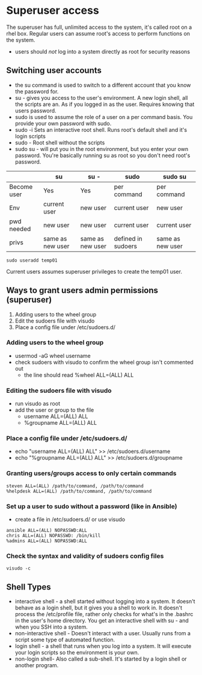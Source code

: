 # Superuser access

The superuser has full, unlimited access to the system, it's called root on a rhel box. Regular users can assume root's access to perform functions on the system.
- users should *not* log into a system directly as root for security reasons

## Switching user accounts
 - the su command is used to switch to a different account that you know the password for. 
 - su - gives you access to the user's environment. A new login shell, all the scripts are an. As if you logged in as the user. Requires knowing that users password.
 - sudo is used to assume the role of a user on a per command basis. You provide your own password with sudo.
 - sudo -i Sets an interactive root shell. Runs root's default shell and it's login scripts
 - sudo - Root shell without the scripts
 - sudo su - will put you in the root environment, but you enter your own password. You're basically running su as root so you don't need root's password.

 |   | su | su - | sudo | sudo su |
 |---| ---| ---| ---| ---|
 | Become user| Yes| Yes| per command| per command|
 | Env| current user| new user | current user | new user|
 |pwd needed| new user| new user| current user| current user|
 | privs| same as new user | same as new user| defined in sudoers| same as new user|
 
 ```
 sudo useradd temp01
 ```
Current users assumes superuser privileges to create the temp01 user. 

## Ways to grant users admin permissions (superuser)
1. Adding users to the wheel group
2. Edit the sudoers file with visudo
3. Place a config file under /etc/sudoers.d/

### Adding users to the wheel group
- usermod -aG wheel username
- check sudoers with visudo to confirm the wheel group isn't commented out
     - the line should read %wheel ALL=(ALL) ALL

### Editing the sudoers file with visudo
- run visudo as root
- add the user or group to the file
     - username ALL=(ALL) ALL
     - %groupname ALL=(ALL) ALL

### Place a config file under /etc/sudoers.d/
- echo "username ALL=(ALL) ALL" >> /etc/sudoers.d/username
- echo "%groupname ALL=(ALL) ALL" >> /etc/sudoers.d/groupname

### Granting users/groups access to only certain commands

```
steven ALL=(ALL) /path/to/command, /path/to/command
%helpdesk ALL=(ALL) /path/to/command, /path/to/command
```


### Set up a user to sudo without a password (like in Ansible)
- create a file in /etc/sudoers.d/ or use visudo
```
ansible ALL=(ALL) NOPASSWD:ALL
chris ALL=(ALL) NOPASSWD: /bin/kill
%admins ALL=(ALL) NOPASSWD:ALL
```

### Check the syntax and validity of sudoers config files
```
visudo -c
```

## Shell Types
- interactive shell - a shell started without logging into a system. It doesn't behave as a login shell, but it gives you a shell to work in. It doesn't process the  /etc/profile file, rather only checks for what's in the .bashrc in the user's home directory. You get an interactive shell with su - and when you SSH into a system.
- non-interactive shell - Doesn't interact with a user. Usually runs from a script some type of automated function.
- login shell - a shell that runs when you log into a system. It will execute your login scripts so the environment is your own.
- non-login shell- Also called a sub-shell. It's started by a login shell or another program.






 